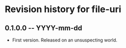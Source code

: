 # Revision history for file-uri

## 0.1.0.0 -- YYYY-mm-dd

* First version. Released on an unsuspecting world.
